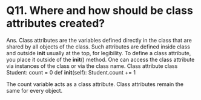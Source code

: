 




# Q11. Where and how should be class attributes created?
Ans. Class attributes are the variables defined directly in the class that are shared by all objects of the class. Such attributes are defined inside class and outside __init__  usually at the top, for legibility. 
To define a class attribute, you place it outside of the __init__() method. One can access the class attribute via instances of the class or via the class name.
 Class attribute
class Student:
    count = 0
    def __init__(self):
        Student.count += 1 

The count variable acts as a class attribute. Class attributes remain the same for every object.
